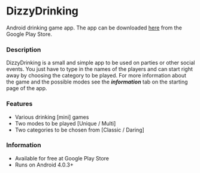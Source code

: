 # DizzyDrinking
Android drinking game app. The app can be downloaded [here](https://play.google.com/store/apps/details?id=com.patrick.dizzydrinking) from the Google Play Store.

### Description

DizzyDrinking is a small and simple app to be used on parties or other social events. You just have to type in the names of the players and can start right away by choosing the category to be played. For more information about the game and the possible modes see the ***information*** tab on the starting page of the app.

### Features

* Various drinking [mini] games
* Two modes to be played [Unique / Multi]
* Two categories to be chosen from [Classic / Daring]

### Information

* Available for free at Google Play Store
* Runs on Android 4.0.3+
